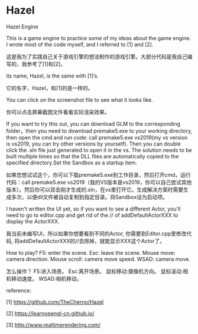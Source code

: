 # Hazel
Hazel Engine

This is a game engine to practice some of my ideas about the game engine. I wrote most of the code myself, and I referred to [1] and [2].

这是我为了实践自己关于游戏引擎的想法制作的游戏引擎。大部分代码是我自己编写的，我参考了[1]和[2]。


its name, Hazel, is the same with [1]’s.

它的名字，Hazel，和[1]的是一样的。

You can click on the screenshot file to see what it looks like.

你可以点击屏幕截图文件看看实际渲染效果。

If you want to try this out, you can download GLM to the corresponding folder，then you need to download premake5.exe to your working directory, then open the cmd and run code: call premake5.exe vs2019(my vs version is vs2019, you can try other versions by yourself). Then you can double click the .sln file just generated to open it in the vs. The solution needs to be built multiple times so that the DLL files are automatically copied to the specified directory.Set the Sandbox as a startup item.

如果您想试试这个，你可以下载premake5.exe到工作目录，然后打开cmd，运行代码：call premake5.exe vs2019（我的VS版本是vs2019，你可以自己尝试其他版本）。然后你可以双击刚才生成的.sln，在vs里打开它。生成解决方案时需要生成多次，以便dll文件被自动复制到指定目录。将Sandbox设为启动项。

I haven't written the UI yet, so if you want to see a different Actor, you'll need to go to editor.cpp and get rid of the // of addDefaultActorXXX to display the ActorXXX.

我当前未编写UI，所以如果你想要看到不同的Actor, 你需要到Editor.cpp里修改代码, 将addDefaultActorXXX的//去除掉，就能显示XXX这个Actor了。

How to play?
F5: enter the scene.
Esc: leave the scene.
Mouse move: camera direction.
Mouse scroll: camera move speed.
WSAD: camera move.

怎么操作？
F5:进入场景。
Esc:离开场景。
鼠标移动:摄像机方向。
鼠标滚动:相机移动速度。
WSAD:相机移动。


reference:

 [1] https://github.com/TheCherno/Hazel
 
 
 [2] https://learnopengl-cn.github.io/
 
 
 [3] http://www.realtimerendering.com/
 
 
